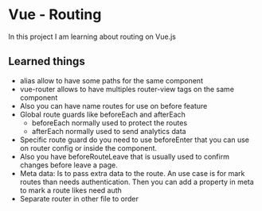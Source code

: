 # Vue - Routing

In this project I am learning about routing on Vue.js

## Learned things

- alias allow to have some paths for the same component
- vue-router allows to have multiples router-view tags on the same component
- Also you can have name routes for use on before feature
- Global route guards like beforeEach and afterEach
  - beforeEach normally used to protect the routes
  - afterEach normally used to send analytics data
- Specific route guard do you need to use beforeEnter that you can use on router config or inside the component.
- Also you have beforeRouteLeave that is usually used to confirm changes before leave a page.
- Meta data: Is to pass extra data to the route. An use case is for mark routes than needs authentication. Then you can add a property in meta to mark a route likes need auth
- Separate router in other file to order
